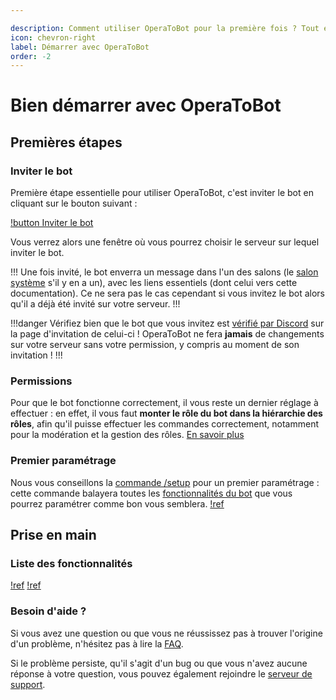 ```yaml
---

description: Comment utiliser OperaToBot pour la première fois ? Tout est détaillé ici !
icon: chevron-right
label: Démarrer avec OperaToBot
order: -2
---
```


# Bien démarrer avec OperaToBot

## Premières étapes
### Inviter le bot
Première étape essentielle pour utiliser OperaToBot, c'est inviter le bot en cliquant sur le bouton suivant : 

[!button Inviter le bot](invite.md)

Vous verrez alors une fenêtre où vous pourrez choisir le serveur sur lequel inviter le bot. 

!!!
Une fois invité, le bot enverra un message dans l'un des salons (le [salon système](https://support.discord.com/hc/fr/articles/115001156852-Les-messages-d-accueil-des-nouveaux-membres) s'il y en a un), avec les liens essentiels (dont celui vers cette documentation). Ce ne sera pas le cas cependant si vous invitez le bot alors qu'il a déjà été invité sur votre serveur.
!!!

!!!danger
Vérifiez bien que le bot que vous invitez est [vérifié par Discord](https://support.discord.com/hc/fr/articles/360040720412-Bot-Verification-and-Data-Whitelisting) sur la page d'invitation de celui-ci ! OperaToBot ne fera **jamais** de changements sur votre serveur sans votre permission, y compris au moment de son invitation !
!!!

### Permissions
Pour que le bot fonctionne correctement, il vous reste un dernier réglage à effectuer : en effet, il vous faut **monter le rôle du bot dans la hiérarchie des rôles**, afin qu'il puisse effectuer les commandes correctement, notamment pour la modération et la gestion des rôles. [En savoir plus](https://support.discord.com/hc/fr/articles/214836687-Gestion-des-r%C3%B4les-101)

### Premier paramétrage
Nous vous conseillons la [commande /setup](docs/commands.md#setup) pour un premier paramétrage : cette commande balayera toutes les [fonctionnalités du bot](features.md) que vous pourrez paramétrer comme bon vous semblera.
[!ref](docs/settings/)

## Prise en main 
### Liste des fonctionnalités 
[!ref](features.md)
[!ref](docs/commands.md)

### Besoin d'aide ?
Si vous avez une question ou que vous ne réussissez pas à trouver l'origine d'un problème, n'hésitez pas à lire la [FAQ](faq.md).

Si le problème persiste, qu'il s'agit d'un bug ou que vous n'avez aucune réponse à votre question, vous pouvez également rejoindre le [serveur de support](support.md).